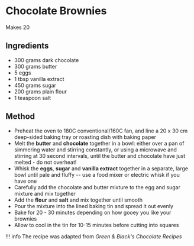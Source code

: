 # Chocolate Brownies

Makes 20

## Ingredients

* 300 grams dark chocolate
* 300 grams butter
* 5 eggs
* 1 tbsp vanilla extract
* 450 grams sugar
* 200 grams plain flour
* 1 teaspoon salt

## Method

* Preheat the oven to 180C conventional/160C fan, and line a 20 x 30 cm deep-sided baking tray or roasting dish with baking paper
* Melt the __butter__ and __chocolate__ together in a bowl: either over a pan of simmering water and stirring constantly, or using a microwave and stirring at 30 second intervals, until the butter and chocolate have just melted - do not overheat!
* Whisk the __eggs__, __sugar__ and __vanilla extract__ together in a separate, large bowl until pale and fluffy -- use a food mixer or electric whisk if you have one
* Carefully add the chocolate and butter mixture to the egg and sugar mixture and mix together
* Add the __flour__ and __salt__ and mix together until smooth
* Pour the mixture into the lined baking tin and spread it out evenly
* Bake for 20 - 30 minutes depending on how gooey you like your brownies
* Allow to cool in the tin for 10-15 minutes before cutting into squares

!!! info
    The recipe was adapted from _Green & Black's Chocolate Recipes_
